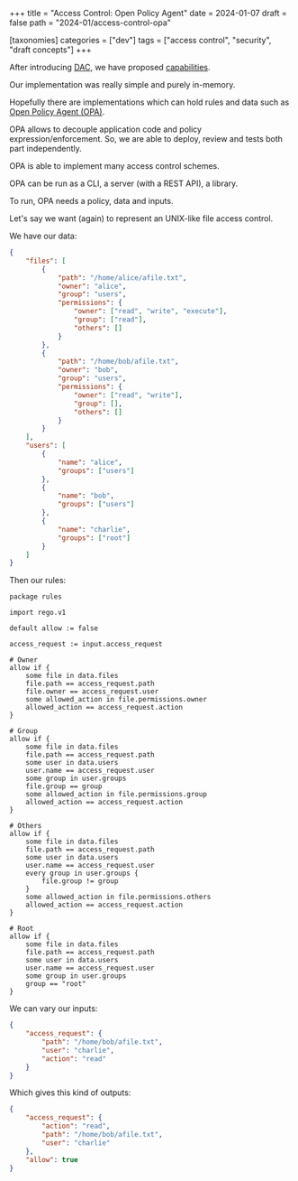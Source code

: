 +++
title = "Access Control: Open Policy Agent"
date = 2024-01-07
draft = false
path = "2024-01/access-control-opa"

[taxonomies]
categories = ["dev"]
tags = ["access control", "security", "draft concepts"]
+++

After introducing [DAC](@/blog/2023-12-31_access-control-dac-mac.md), we have proposed
[capabilities](2024-01-03_access-control-capabilities.md).

Our implementation was really simple and purely in-memory.

Hopefully there are implementations which can hold rules and data such as
[Open Policy Agent (OPA)](https://www.openpolicyagent.org/).

OPA allows to decouple application code and policy expression/enforcement.
So, we are able to deploy, review and tests both part independently.

OPA is able to implement many access control schemes.

OPA can be run as a CLI, a server (with a REST API), a library.

To run, OPA needs a policy, data and inputs.

Let's say we want (again) to represent an UNIX-like file access control.

We have our data:

```json
{
    "files": [
        {
            "path": "/home/alice/afile.txt",
            "owner": "alice",
            "group": "users",
            "permissions": {
                "owner": ["read", "write", "execute"],
                "group": ["read"],
                "others": []
            }
        },
        {
            "path": "/home/bob/afile.txt",
            "owner": "bob",
            "group": "users",
            "permissions": {
                "owner": ["read", "write"],
                "group": [],
                "others": []
            }
        }
    ],
    "users": [
        {
            "name": "alice",
            "groups": ["users"]
        },
        {
            "name": "bob",
            "groups": ["users"]
        },
        {
            "name": "charlie",
            "groups": ["root"]
        }
    ]
}
```

Then our rules:

```rego
package rules

import rego.v1

default allow := false

access_request := input.access_request

# Owner
allow if {
	some file in data.files
	file.path == access_request.path
	file.owner == access_request.user
	some allowed_action in file.permissions.owner
	allowed_action == access_request.action
}

# Group
allow if {
	some file in data.files
	file.path == access_request.path
	some user in data.users
	user.name == access_request.user
	some group in user.groups
	file.group == group
	some allowed_action in file.permissions.group
	allowed_action == access_request.action
}

# Others
allow if {
	some file in data.files
	file.path == access_request.path
	some user in data.users
	user.name == access_request.user
	every group in user.groups {
		file.group != group
	}
	some allowed_action in file.permissions.others
	allowed_action == access_request.action
}

# Root
allow if {
	some file in data.files
	file.path == access_request.path
	some user in data.users
	user.name == access_request.user
	some group in user.groups
	group == "root"
}
```

We can vary our inputs:

```json
{
    "access_request": {
        "path": "/home/bob/afile.txt",
        "user": "charlie",
        "action": "read"
    }
}
```

Which gives this kind of outputs:

```json
{
    "access_request": {
        "action": "read",
        "path": "/home/bob/afile.txt",
        "user": "charlie"
    },
    "allow": true
}
```
